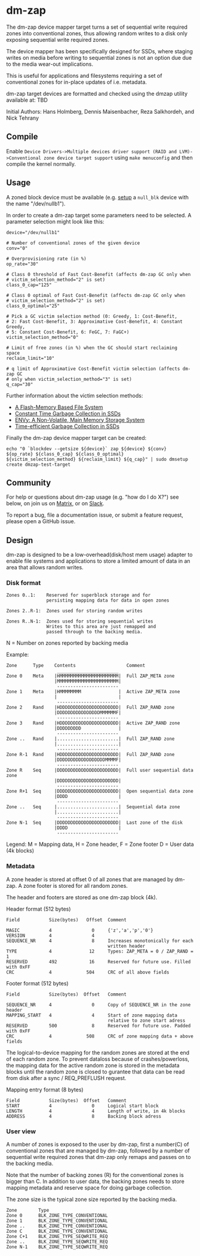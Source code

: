 # dm-zap

The dm-zap device mapper target turns a set of
sequential write required zones into conventional zones, thus allowing random
writes to a disk only exposing sequential write required zones.

The device mapper has been specifically designed for SSDs, where staging
writes on media before writing to sequential zones is not an option due 
due to the media wear-out implications.

This is useful for applications and filesystems requiring a set of conventional
zones for in-place updates of i.e. metadata.

dm-zap target devices are formatted and checked using the dmzap utility
available at: TBD

Initial Authors: Hans Holmberg, Dennis Maisenbacher, Reza Salkhordeh, and Nick Tehrany

## Compile

Enable `Device Drivers->Multiple devices driver support (RAID and LVM)->Conventional zone device target support` using `make menuconfig` and then compile the kernel normally.

## Usage

A zoned block device must be available (e.g.
[setup](https://zonedstorage.io/docs/getting-started/nullblk) a `null_blk`
device with the name "/dev/nullb1").


In order to create a dm-zap target some parameters need to be selected.
A parameter selection might look like this: 
```
device="/dev/nullb1"

# Number of conventional zones of the given device
conv="0"

# Overprovisioning rate (in %)
op_rate="30"

# Class 0 threshold of Fast Cost-Benefit (affects dm-zap GC only when
# victim_selection_method="2" is set)
class_0_cap="125"

# Class 0 optimal of Fast Cost-Benefit (affects dm-zap GC only when
# victim_selection_method="2" is set)
class_0_optimal="25"

# Pick a GC victim selection method (0: Greedy, 1: Cost-Benefit,
# 2: Fast Cost-Benefit, 3: Approximative Cost-Benefit, 4: Constant Greedy,
# 5: Constant Cost-Benefit, 6: FeGC, 7: FaGC+)
victim_selection_method="0"

# Limit of free zones (in %) when the GC should start reclaiming space 
reclaim_limit="10"

# q limit of Approximative Cost-Benefit victim selection (affects dm-zap GC
# only when victim_selection_method="3" is set)
q_cap="30" 
```
Further information about the victim selection methods:
- [A Flash-Memory Based File System](https://citeseerx.ist.psu.edu/viewdoc/download?doi=10.1.1.92.2279&rep=rep1&type=pdf)
- [Constant Time Garbage Collection in SSDs](https://ieeexplore.ieee.org/document/9605386)
- [ENVy: A Non-Volatile, Main Memory Storage System](https://dl.acm.org/doi/10.1145/195470.195506)
- [Time-efficient Garbage Collection in SSDs](https://arxiv.org/abs/1807.09313)


Finally the dm-zap device mapper target can be created:
```
echo "0 `blockdev --getsize ${device}` zap ${device} ${conv} ${op_rate} ${class_0_cap} ${class_0_optimal} ${victim_selection_method} ${reclaim_limit} ${q_cap}" | sudo dmsetup create dmzap-test-target
```

## Community

For help or questions about dm-zap usage (e.g. "how do I do X?") see below, on join us on [Matrix](https://app.element.io/#/room/#zonedstorage-general:matrix.org), or on [Slack](https://join.slack.com/t/zonedstorage/shared_invite/zt-uyfut5xe-nKajp9YRnEWqiD4X6RkTFw).

To report a bug, file a documentation issue, or submit a feature request, please open a GitHub issue.

## Design

dm-zap is designed to be a low-overhead(disk/host mem usage) adapter to enable
file systems and applications to store a limited amount of data in an area that
allows random writes.

### Disk format

```
Zones 0..1:    Reserved for superblock storage and for
               persisting mapping data for data in open zones

Zones 2..R-1:  Zones used for storing random writes

Zones R..N-1:  Zones used for storing sequential writes
               Writes to this area are just remapped and
               passed through to the backing media.
```
N = Number on zones reported by backing media

Example:

```
Zone      Type    Contents                   Comment
                   _______________________
Zone 0    Meta    |HMMMMMMMMMMMMMMMMMMMMMM|  Full ZAP_META zone
                  |MMMMMMMMMMMMMMMMMMMMMMM|
                   -----------------------
Zone 1    Meta    |HMMMMMMMM              |  Active ZAP_META zone
                  |                       |
                   -----------------------
Zone 2    Rand    |HDDDDDDDDDDDDDDDDDDDDDD|  Full ZAP_RAND zone
                  |DDDDDDDDDDDDDDDDMMMMMMF|
                   -----------------------
Zone 3    Rand    |HDDDDDDDDDDDDDDDDDDDDDD|  Active ZAP_RAND zone
                  |DDDDDDDDD              |
                   -----------------------
Zone ..   Rand    |.......................|  Full ZAP_RAND zone
                  |.......................|
                   -----------------------
Zone R-1  Rand    |HDDDDDDDDDDDDDDDDDDDDDD|  Full ZAP_RAND zone
                  |DDDDDDDDDDDDDDDDDDMMMMF|
                   -----------------------
Zone R    Seq     |DDDDDDDDDDDDDDDDDDDDDDD|  Full user sequential data zone
                  |DDDDDDDDDDDDDDDDDDDDDDD|
                   -----------------------
Zone R+1  Seq     |DDDDDDDDDDDDDDDDDDDDDDD|  Open sequential data zone
                  |DDDD                   |
                   -----------------------
Zone ..   Seq     |.......................|  Sequential data zone
                  |.......................|
                   -----------------------
Zone N-1  Seq     |DDDDDDDDDDDDDDDDDDDDDDD|  Last zone of the disk
                  |DDDD                   |
                   -----------------------
```
Legend: M = Mapping data, H = Zone header, F = Zone footer D = User data
        (4k blocks)

### Metadata

A zone header is stored at offset 0 of all zones that are managed by dm-zap.
A zone footer is stored for all random zones.

The header and footers are stored as one dm-zap block (4k).

Header format (512 bytes)

```
Field           Size(bytes)   Offset  Comment

MAGIC           4               0     {'z','a','p','0'}
VERSION         4               4
SEQUENCE_NR     4               8     Increases monotonically for each
                                      written header
TYPE            4              12     Types: ZAP_META = 0 / ZAP_RAND = 1
RESERVED        492            16     Reserved for future use. Filled with 0xFF
CRC             4             504     CRC of all above fields
```

Footer format (512 bytes)

```
Field           Size(bytes)  Offset   Comment

SEQUENCE_NR     4               0     Copy of SEQUENCE_NR in the zone header
MAPPING_START   4               4     Start of zone mapping data
                                      relative to zone start adress
RESERVED        500             8     Reserved for future use. Padded with 0xFF
CRC             4             508     CRC of zone mapping data + above fields
```

The logical-to-device mapping for the random zones are stored at the end of each
random zone. To prevent dataloss because of crashes/powerloss, the mapping data
for the active random zone is stored in the metadata blocks until the random
zone is closed to gurantee that data can be read from disk after a
sync / REQ_PREFLUSH request.

Mapping entry format (8 bytes)

```
Field           Size(bytes)  Offset   Comment
START           4               0     Logical start block
LENGTH          4               4     Length of write, in 4k blocks
ADDRESS         4               8     Backing block adress
```

### User view

A number of zones is exposed to the user by dm-zap, first a number(C) of
conventional zones that are managed by dm-zap, followed by a number of sequential
write required zones that dm-zap only remaps and passes on to the backing media.

Note that the number of backing zones (R) for the conventional zones is bigger than C.
In addition to user data, the backing zones needs to store mapping metadata and reserve
space for doing garbage collection.

The zone size is the typical zone size reported by the backing media.

```
Zone        Type
Zone 0      BLK_ZONE_TYPE_CONVENTIONAL
Zone 1      BLK_ZONE_TYPE_CONVENTIONAL
Zone ..     BLK_ZONE_TYPE_CONVENTIONAL
Zone C      BLK_ZONE_TYPE_CONVENTIONAL
Zone C+1    BLK_ZONE_TYPE_SEQWRITE_REQ
Zone ..     BLK_ZONE_TYPE_SEQWRITE_REQ
Zone N-1    BLK_ZONE_TYPE_SEQWRITE_REQ
```

